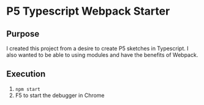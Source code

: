 # P5 Typescript Webpack Starter

## Purpose
I created this project from a desire to create P5 sketches in Typescript. I also wanted to be able to using modules and have the benefits of Webpack.

## Execution
1. ``` npm start ```
1. F5 to start the debugger in Chrome
